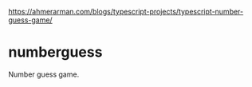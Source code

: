 https://ahmerarman.com/blogs/typescript-projects/typescript-number-guess-game/
# numberguess
Number guess game.
